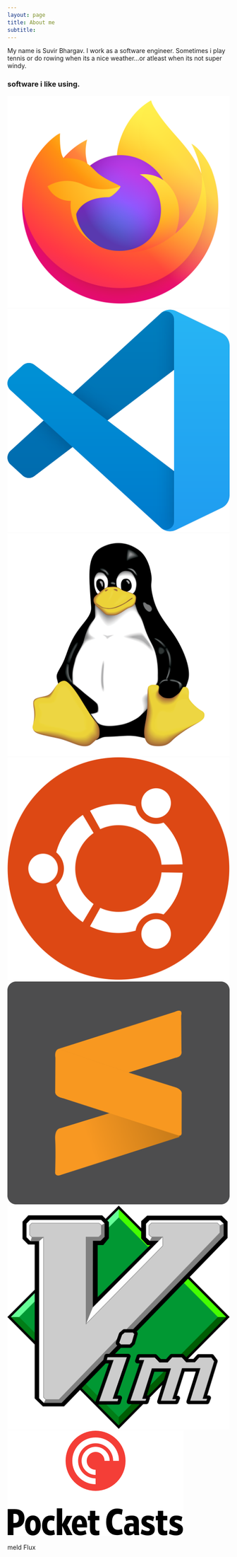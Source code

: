 ```yaml
---
layout: page
title: About me
subtitle:
---
```


My name is Suvir Bhargav. I work as a software engineer. Sometimes i play tennis or do rowing when its a nice weather...or atleast when its not super windy.

### software i like using.

![Alt text](/img/firefox-6.svg)
![Alt text](/img/vscode.svg)
![Alt text](/img/linux-tux.svg)
![Alt text](/img/ubuntu-4.svg)
![Alt text](/img/sublime-text.svg)
![Alt text](/img/vim.svg)
![Alt text](/img/pocket.png)

meld
Flux
